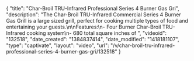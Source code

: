 {
    "title": "Char-Broil TRU-Infrared Professional Series 4 Burner Gas Gri",
    "description": "The Char-Broil TRU-Infrared Commercial Series 4 Burner Gas Grill is a large sized grill, perfect for cooking multiple types of food and entertaining your guests.\n\nFeatures:\n- Four Burner Char-Broil TRU-Infrared cooking system\n- 680 total square inches of ",
    "videoid": "132518",
    "date_created": "1384837414",
    "date_modified": "1418181107",
    "type": "captivate",
    "layout": "video",
    "url": "\/v\/char-broil-tru-infrared-professional-series-4-burner-gas-gri\/132518"
}